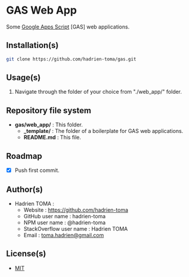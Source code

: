 # GAS Web App
Some [Google Apps Script](https://developers.google.com/apps-script/) [GAS] web applications.

## Installation(s)
```bash
git clone https://github.com/hadrien-toma/gas.git
```

## Usage(s)
1. Navigate through the folder of your choice from "./web_app/" folder.

## Repository file system
* **gas/web_app/** : This folder.
  * **_template/** : The folder of a boilerplate for GAS web applications.
  * **README.md** : This file.

## Roadmap
- [x] Push first commit.

## Author(s)
* Hadrien TOMA :
  * Website : https://github.com/hadrien-toma
  * GitHub user name : hadrien-toma
  * NPM user name : @hadrien-toma
  * StackOverflow user name : Hadrien TOMA
  * Email : [toma.hadrien@gmail.com](mailto:toma.hadrien@gmail.com?Subject=About%20gas%2Fweb_app)

## License(s)
* [MIT](https://github.com/hadrien-toma/gas/blob/master/web_app/LICENSE)
